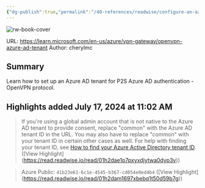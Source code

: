 ```yaml
---
{"dg-publish":true,"permalink":"/40-references/readwise/configure-an-azure-ad-tenant-and-p2-s-configuration-for-vpn-gateway-p2-s-connections/","tags":["rw/articles"]}
---
```


![rw-book-cover](https://learn.microsoft.com/en-us/media/logos/logo-ms-social.png)
  
URL: https://learn.microsoft.com/en-us/azure/vpn-gateway/openvpn-azure-ad-tenant
Author: cherylmc

## Summary

Learn how to set up an Azure AD tenant for P2S Azure AD authentication - OpenVPN protocol.

## Highlights added July 17, 2024 at 11:02 AM
>If you're using a global admin account that is not native to the Azure AD tenant to provide consent, replace "common" with the Azure AD tenant ID in the URL. You may also have to replace "common" with your tenant ID in certain other cases as well. For help with finding your tenant ID, see [How to find your Azure Active Directory tenant ID](https://learn.microsoft.com/en-us/azure/vpn-gateway/openvpn-azure-ad-tenant/../active-directory/fundamentals/active-directory-how-to-find-tenant). ([View Highlight] (https://read.readwise.io/read/01h2dae1p7pxyxdjytwa0dyp3v))


>Azure Public: `41b23e61-6c1e-4545-b367-cd054e0ed4b4` ([View Highlight] (https://read.readwise.io/read/01h2dam1697xbebq1t50d59b7g))


